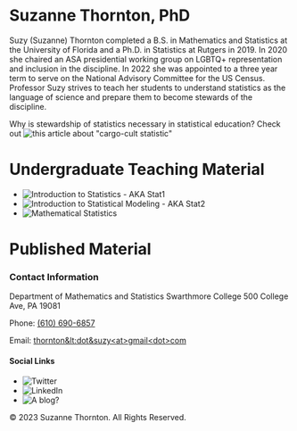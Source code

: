 # Suzanne Thornton, PhD 

Suzy (Suzanne) Thornton completed a B.S. in Mathematics and Statistics at the University of Florida and a Ph.D. in Statistics at Rutgers in 2019. In 2020 she chaired an ASA presidential working group on LGBTQ+ representation and inclusion in the discipline. In 2022 she was appointed to a three year term to serve on the National Advisory Committee for the US Census. Professor Suzy strives to teach her students to understand statistics as the language of science and prepare them to become stewards of the discipline.

Why is stewardship of statistics necessary in statistical education? Check out ![this article about "cargo-cult statistic"](https://doi.org/10.1111/j.1740-9713.2018.01174.x)

# Undergraduate Teaching Material 

* ![Introduction to Statistics](https://profsuzy.github.io/Stat11/) - AKA Stat1 
* ![Introduction to Statistical Modeling](https://profsuzy.github.io/Stat21/) - AKA Stat2
* ![Mathematical Statistics](https://profsuzy.github.io/Stat61/)


# Published Material 

### Contact Information 
Department of Mathematics and Statistics
Swarthmore College
500 College Ave, PA 19081

Phone: <a class="p-tel" href="tel:+16106906857">(610) 690-6857</a>

Email: <a href="mailto:thornton&lt;dot&suzy&lt;at&gt;gmail&lt;dot&gt;com">thornton&lt:dot&suzy&lt;at&gt;gmail&lt;dot&gt;com</a>


#### Social Links 

* ![Twitter](https://twitter.com/ProfessorSuzy/) 
* ![LinkedIn](https://www.linkedin.com/in/suzanne-thornton-0a535645/) 
* ![A blog?](https://thestatsmeow.wordpress.com/) 




&copy; 2023 Suzanne Thornton. All Rights Reserved.